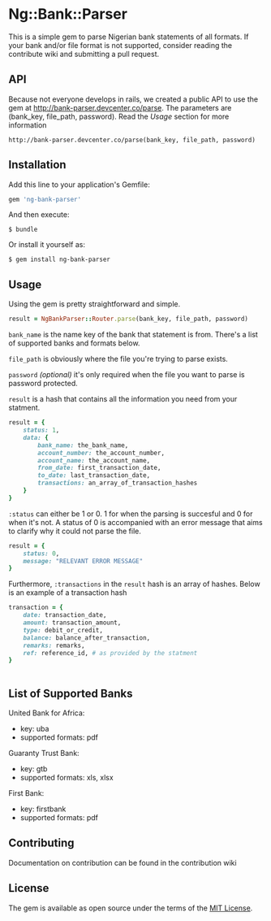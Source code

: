 # Ng::Bank::Parser
This is a simple gem to parse Nigerian bank statements of all formats. If your bank and/or file format is not supported, consider reading the contribute wiki and submitting a pull request.

## API
Because not everyone develops in rails, we created a public API to use the gem at http://bank-parser.devcenter.co/parse. The parameters are (bank_key, file_path, password). Read the *Usage* section for more information

    http://bank-parser.devcenter.co/parse(bank_key, file_path, password)

## Installation

Add this line to your application's Gemfile:

```ruby
gem 'ng-bank-parser'
```

And then execute:

    $ bundle

Or install it yourself as:

    $ gem install ng-bank-parser

## Usage

Using the gem is pretty straightforward and simple.
```ruby
result = NgBankParser::Router.parse(bank_key, file_path, password)
```

`bank_name` is the name key of the bank that statement is from. There's a list of supported banks and formats below.

`file_path` is obviously where the file you're trying to parse exists.

`password` *(optional)* it's only required when the file you want to parse is password protected.

`result` is a hash that contains all the information you need from your statment.

```ruby
result = {
    status: 1,
    data: {
        bank_name: the_bank_name,
        account_number: the_account_number,
        account_name: the_account_name,
        from_date: first_transaction_date,
        to_date: last_transaction_date,
        transactions: an_array_of_transaction_hashes
    }
}
```

`:status` can either be 1 or 0. 1 for when the parsing is succesful and 0 for when it's not. A status of 0 is accompanied with an error message that aims to clarify why it could not parse the file.

```ruby
result = {
    status: 0,
    message: "RELEVANT ERROR MESSAGE"
}
```

Furthermore, `:transactions` in the `result` hash is an array of hashes. Below is an example of a transaction hash

```ruby
transaction = {
    date: transaction_date,
    amount: transaction_amount,
    type: debit_or_credit,
    balance: balance_after_transaction,
    remarks: remarks,
    ref: reference_id, # as provided by the statment
}
    
```

## List of Supported Banks

United Bank for Africa: 
- key: uba
- supported formats: pdf

Guaranty Trust Bank: 
- key: gtb
- supported formats: xls, xlsx
    
First Bank: 
- key: firstbank
- supported formats: pdf

## Contributing

Documentation on contribution can be found in the contribution wiki

## License

The gem is available as open source under the terms of the [MIT License](http://opensource.org/licenses/MIT).


